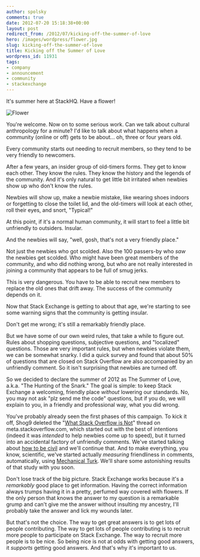 ```yaml
---
author: spolsky
comments: true
date: 2012-07-20 15:18:38+00:00
layout: post
redirect_from: /2012/07/kicking-off-the-summer-of-love
hero: /images/wordpress/flower.jpg
slug: kicking-off-the-summer-of-love
title: Kicking off the Summer of Love
wordpress_id: 11931
tags:
- company
- announcement
- community
- stackexchange
---
```


It's summer here at StackHQ. Have a flower!




![Flower](/blog/images/wordpress/flower.jpg)




You're welcome. Now on to some serious work. Can we talk about cultural anthropology for a minute? I'd like to talk about what happens when a community (online or off) gets to be about… oh, three or four years old.




Every community starts out needing to recruit members, so they tend to be very friendly to newcomers.




After a few years, an insider group of old-timers forms. They get to know each other. They know the rules. They know the history and the legends of the community. And it's only natural to get little bit irritated when newbies show up who don't know the rules.




Newbies will show up, make a newbie mistake, like wearing shoes indoors or forgetting to close the toilet lid, and the old-timers will look at each other, roll their eyes, and snort, "Typical!"




At this point, if it's a normal human community, it will start to feel a little bit unfriendly to outsiders. Insular. 




And the newbies will say, "well, gosh, that's not a very friendly place."




Not just the newbies who got scolded. Also the 100 passers-by who _saw_ the newbies get scolded. Who might have been great members of the community, and who did nothing wrong, but who are not really interested in joining a community that appears to be full of smug jerks.




This is very dangerous. You have to be able to recruit new members to replace the old ones that drift away. The success of the community depends on it.




Now that Stack Exchange is getting to about that age, we're starting to see some warning signs that the community is getting insular.




Don't get me wrong; it's still a remarkably friendly place.




But we have some of our own weird rules, that take a while to figure out. Rules about shopping questions, subjective questions, and "localized" questions. Those are very important rules, but when newbies violate them, we can be somewhat snarky. I did a quick survey and found that about 50% of questions that are closed on Stack Overflow are also accompanied by an unfriendly comment. So it isn't surprising that newbies are turned off.




So we decided to declare the summer of 2012 as The Summer of Love, a.k.a. "The Hunting of the Snark." The goal is simple: to keep Stack Exchange a welcoming, friendly place _without_ lowering our standards. No, you may not ask "plz send me the code" questions, but if you do, we will explain to you, in a friendly and professional way, what you did wrong.




You've probably already seen the first phases of this campaign. To kick it off, Shog9 deleted the "[What Stack Overflow is Not](http://meta.stackoverflow.com/questions/137795/why-what-stack-overflow-is-not-was-deleted)" thread on meta.stackoverflow.com, which started out with the best of intentions (indeed it was _intended_ to help newbies come up to speed), but it turned into an accidental factory of unfriendly comments. We've started talking about [how to be civil](http://meta.stackoverflow.com/questions/138173/etiquette-for-posting-civil-and-informative-comments/) and we'll continue that. And to make everything, you know, scientific, we've started actually _measuring_ friendliness in comments, automatically, using [Mechanical Turk](https://www.mturk.com/mturk/welcome). We'll share some astonishing results of that study with you soon.




Don't lose track of the big picture. Stack Exchange works because it's a _remarkably_ good place to get information. Having the correct information always trumps having it in a pretty, perfumed way covered with flowers. If the only person that knows the answer to my question is a remarkable grump and can't give me the answer without insulting my ancestry, I'll probably take the answer and lick my wounds later.




But that's not the choice. The way to get great answers is to get lots of people contributing. The way to get lots of people contributing is to recruit more people to participate on Stack Exchange. The way to recruit more people is to be nice. So being nice is not at odds with getting good answers, it _supports_ getting good answers. And that's why it's important to us.
